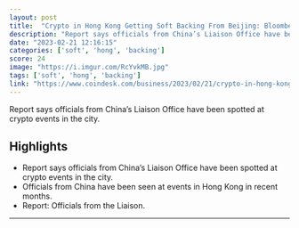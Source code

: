 ```yaml
---
layout: post
title:  "Crypto in Hong Kong Getting Soft Backing From Beijing: Bloomberg"
description: "Report says officials from China’s Liaison Office have been spotted at crypto events in the city."
date: "2023-02-21 12:16:15"
categories: ['soft', 'hong', 'backing']
score: 24
image: "https://i.imgur.com/RcYvkMB.jpg"
tags: ['soft', 'hong', 'backing']
link: "https://www.coindesk.com/business/2023/02/21/crypto-in-hong-kong-getting-soft-backing-from-beijing-bloomberg/"
---
```


Report says officials from China’s Liaison Office have been spotted at crypto events in the city.

## Highlights

- Report says officials from China’s Liaison Office have been spotted at crypto events in the city.
- Officials from China have been seen at events in Hong Kong in recent months.
- Report: Officials from the Liaison.

---
